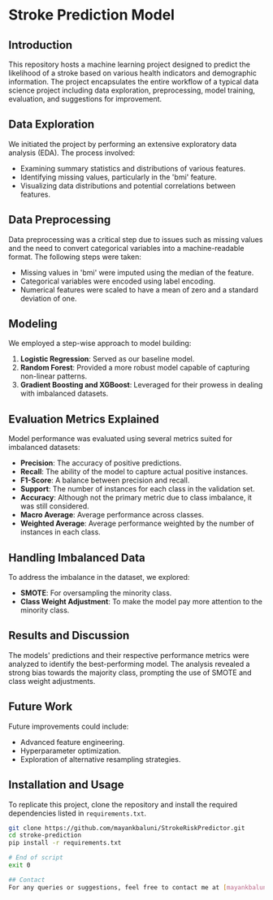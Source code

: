 # Stroke Prediction Model

## Introduction
This repository hosts a machine learning project designed to predict the likelihood of a stroke based on various health indicators and demographic information. The project encapsulates the entire workflow of a typical data science project including data exploration, preprocessing, model training, evaluation, and suggestions for improvement.

## Data Exploration
We initiated the project by performing an extensive exploratory data analysis (EDA). The process involved:
- Examining summary statistics and distributions of various features.
- Identifying missing values, particularly in the 'bmi' feature.
- Visualizing data distributions and potential correlations between features.

## Data Preprocessing
Data preprocessing was a critical step due to issues such as missing values and the need to convert categorical variables into a machine-readable format. The following steps were taken:
- Missing values in 'bmi' were imputed using the median of the feature.
- Categorical variables were encoded using label encoding.
- Numerical features were scaled to have a mean of zero and a standard deviation of one.

## Modeling
We employed a step-wise approach to model building:
1. **Logistic Regression**: Served as our baseline model.
2. **Random Forest**: Provided a more robust model capable of capturing non-linear patterns.
3. **Gradient Boosting and XGBoost**: Leveraged for their prowess in dealing with imbalanced datasets.

## Evaluation Metrics Explained
Model performance was evaluated using several metrics suited for imbalanced datasets:
- **Precision**: The accuracy of positive predictions.
- **Recall**: The ability of the model to capture actual positive instances.
- **F1-Score**: A balance between precision and recall.
- **Support**: The number of instances for each class in the validation set.
- **Accuracy**: Although not the primary metric due to class imbalance, it was still considered.
- **Macro Average**: Average performance across classes.
- **Weighted Average**: Average performance weighted by the number of instances in each class.

## Handling Imbalanced Data
To address the imbalance in the dataset, we explored:
- **SMOTE**: For oversampling the minority class.
- **Class Weight Adjustment**: To make the model pay more attention to the minority class.

## Results and Discussion
The models' predictions and their respective performance metrics were analyzed to identify the best-performing model. The analysis revealed a strong bias towards the majority class, prompting the use of SMOTE and class weight adjustments.

## Future Work
Future improvements could include:
- Advanced feature engineering.
- Hyperparameter optimization.
- Exploration of alternative resampling strategies.

## Installation and Usage
To replicate this project, clone the repository and install the required dependencies listed in `requirements.txt`.

```bash
git clone https://github.com/mayankbaluni/StrokeRiskPredictor.git
cd stroke-prediction
pip install -r requirements.txt

# End of script
exit 0

## Contact
For any queries or suggestions, feel free to contact me at [mayankbaluni@gmail.com]
